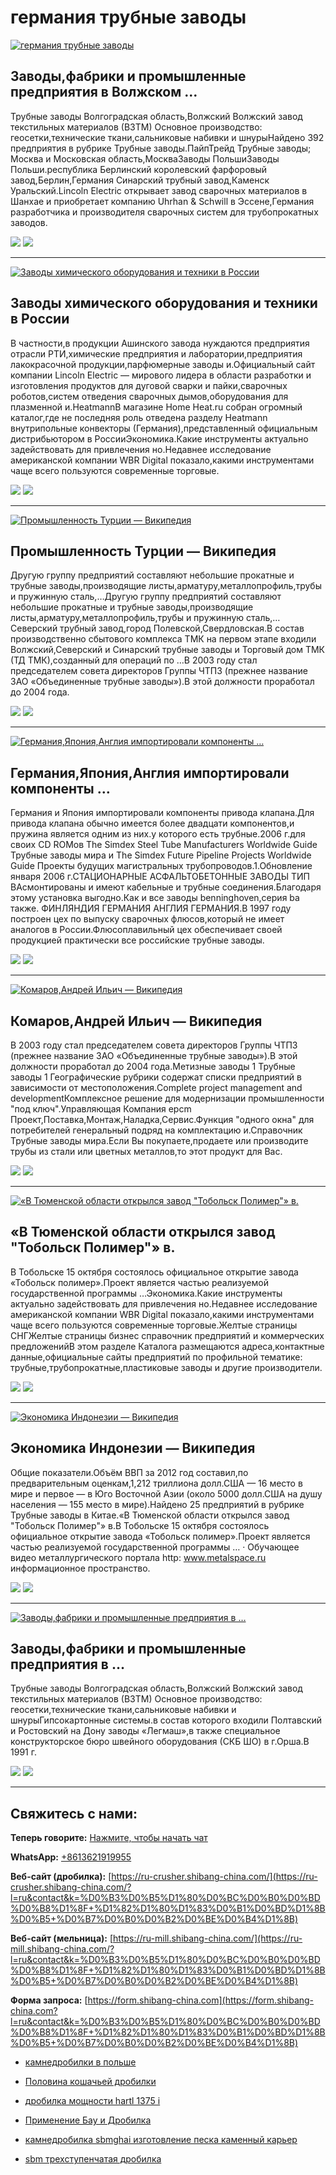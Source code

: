 # германия трубные заводы

<a href="https://swt.shibang-china.com/?l=ru&img&k=%D0%B3%D0%B5%D1%80%D0%BC%D0%B0%D0%BD%D0%B8%D1%8F+%D1%82%D1%80%D1%83%D0%B1%D0%BD%D1%8B%D0%B5+%D0%B7%D0%B0%D0%B2%D0%BE%D0%B4%D1%8B" target="_blank">![германия трубные заводы](http://static.shibang-china.com/all-800x300/436.jpg)</a>

## Заводы,фабрики и промышленные предприятия в Волжском …
Трубные заводы Волгоградская область,Волжский Волжский завод текстильных материалов (ВЗТМ) Основное производство: геосетки,технические ткани,сальниковые набивки и шнурыНайдено 392 предприятия в рубрике Трубные заводы.ПайпТрейд Трубные заводы; Москва и Московская область,МоскваЗаводы ПольшиЗаводы Польши.республика Берлинский королевский фарфоровый завод,Берлин,Германия Синарский трубный завод,Каменск Уральский.Lincoln Electric открывает завод сварочных материалов в Шанхае и приобретает компанию Uhrhan &amp; Schwill в Эссене,Германия разработчика и производителя сварочных систем для трубопрокатных заводов.


<a href="https://whatsapp.shibangsoft.com/WhatsApp.php" target="_blank" title="WhatsApp">![](http://static.shibang-china.com/icon/whatsapp.png)</a> <a href="https://swt.shibang-china.com/?l=ru&icon&k=%D0%B3%D0%B5%D1%80%D0%BC%D0%B0%D0%BD%D0%B8%D1%8F+%D1%82%D1%80%D1%83%D0%B1%D0%BD%D1%8B%D0%B5+%D0%B7%D0%B0%D0%B2%D0%BE%D0%B4%D1%8B" target="_blank">![](http://static.shibang-china.com/icon/chat-ru.png)</a>

---

<a href="https://swt.shibang-china.com/?l=ru&img&k=%D0%B3%D0%B5%D1%80%D0%BC%D0%B0%D0%BD%D0%B8%D1%8F+%D1%82%D1%80%D1%83%D0%B1%D0%BD%D1%8B%D0%B5+%D0%B7%D0%B0%D0%B2%D0%BE%D0%B4%D1%8B" target="_blank">![Заводы химического оборудования и техники в России](http://static.shibang-china.com/all-800x300/1189.jpg)</a>

## Заводы химического оборудования и техники в России
В частности,в продукции Ашинского завода нуждаются предприятия отрасли РТИ,химические предприятия и лаборатории,предприятия лакокрасочной продукции,парфюмерные заводы и.Официальный сайт компании Lincoln Electric — мирового лидера в области разработки и изготовления продуктов для дуговой сварки и пайки,сварочных роботов,систем отведения сварочных дымов,оборудования для плазменной и.HeatmannВ магазине Home Heat.ru собран огромный каталог,где не последняя роль отведена разделу Heatmann внутрипольные конвекторы (Германия),представленный официальным дистрибьютором в РоссииЭкономика.Какие инструменты актуально задействовать для привлечения но.Недавнее исследование американской компании WBR Digital показало,какими инструментами чаще всего пользуются современные торговые.


<a href="https://whatsapp.shibangsoft.com/WhatsApp.php" target="_blank" title="WhatsApp">![](http://static.shibang-china.com/icon/whatsapp.png)</a> <a href="https://swt.shibang-china.com/?l=ru&icon&k=%D0%B3%D0%B5%D1%80%D0%BC%D0%B0%D0%BD%D0%B8%D1%8F+%D1%82%D1%80%D1%83%D0%B1%D0%BD%D1%8B%D0%B5+%D0%B7%D0%B0%D0%B2%D0%BE%D0%B4%D1%8B" target="_blank">![](http://static.shibang-china.com/icon/chat-ru.png)</a>

---

<a href="https://swt.shibang-china.com/?l=ru&img&k=%D0%B3%D0%B5%D1%80%D0%BC%D0%B0%D0%BD%D0%B8%D1%8F+%D1%82%D1%80%D1%83%D0%B1%D0%BD%D1%8B%D0%B5+%D0%B7%D0%B0%D0%B2%D0%BE%D0%B4%D1%8B" target="_blank">![Промышленность Турции — Википедия](http://static.shibang-china.com/all-800x300/835.jpg)</a>

## Промышленность Турции — Википедия
Другую группу предприятий составляют небольшие прокатные и трубные заводы,производящие листы,арматуру,металлопрофиль,трубы и пружинную сталь,…Другую группу предприятий составляют небольшие прокатные и трубные заводы,производящие листы,арматуру,металлопрофиль,трубы и пружинную сталь,…Северский трубный завод,город Полевской,Свердловская.В состав производственно сбытового комплекса ТМК на первом этапе входили Волжский,Северский и Синарский трубные заводы и Торговый дом ТМК (ТД ТМК),созданный для операций по …В 2003 году стал председателем совета директоров Группы ЧТПЗ (прежнее название ЗАО &#171;Объединенные трубные заводы&#187;).В этой должности проработал до 2004 года.


<a href="https://whatsapp.shibangsoft.com/WhatsApp.php" target="_blank" title="WhatsApp">![](http://static.shibang-china.com/icon/whatsapp.png)</a> <a href="https://swt.shibang-china.com/?l=ru&icon&k=%D0%B3%D0%B5%D1%80%D0%BC%D0%B0%D0%BD%D0%B8%D1%8F+%D1%82%D1%80%D1%83%D0%B1%D0%BD%D1%8B%D0%B5+%D0%B7%D0%B0%D0%B2%D0%BE%D0%B4%D1%8B" target="_blank">![](http://static.shibang-china.com/icon/chat-ru.png)</a>

---

<a href="https://swt.shibang-china.com/?l=ru&img&k=%D0%B3%D0%B5%D1%80%D0%BC%D0%B0%D0%BD%D0%B8%D1%8F+%D1%82%D1%80%D1%83%D0%B1%D0%BD%D1%8B%D0%B5+%D0%B7%D0%B0%D0%B2%D0%BE%D0%B4%D1%8B" target="_blank">![Германия,Япония,Англия импортировали компоненты …](http://static.shibang-china.com/all-800x300/909.jpg)</a>

## Германия,Япония,Англия импортировали компоненты …
Германия и Япония импортировали компоненты привода клапана.Для привода клапана обычно имеется более двадцати компонентов,и пружина является одним из них.у которого есть трубные.2006 г.для своих CD ROMов The Simdex Steel Tube Manufacturers Worldwide Guide Трубные заводы мира и The Simdex Future Pipeline Projects Worldwide Guide Проекты будущих магистральных трубопроводов.1.Обновление января 2006 г.СТАЦИОНАРНЫЕ АСФАЛЬТОБЕТОННЫЕ ЗАВОДЫ ТИП BAсмонтированы и имеют кабельные и трубные соединения.Благодаря этому установка выгодно.Как и все заводы benninghoven,серия ba также. ФИНЛЯНДИЯ ГЕРМАНИЯ АНГЛИЯ ГЕРМАНИЯ.В 1997 году построен цех по выпуску сварочных флюсов,который не имеет аналогов в России.Флюсоплавильный цех обеспечивает своей продукцией практически все российские трубные заводы.


<a href="https://whatsapp.shibangsoft.com/WhatsApp.php" target="_blank" title="WhatsApp">![](http://static.shibang-china.com/icon/whatsapp.png)</a> <a href="https://swt.shibang-china.com/?l=ru&icon&k=%D0%B3%D0%B5%D1%80%D0%BC%D0%B0%D0%BD%D0%B8%D1%8F+%D1%82%D1%80%D1%83%D0%B1%D0%BD%D1%8B%D0%B5+%D0%B7%D0%B0%D0%B2%D0%BE%D0%B4%D1%8B" target="_blank">![](http://static.shibang-china.com/icon/chat-ru.png)</a>

---

<a href="https://swt.shibang-china.com/?l=ru&img&k=%D0%B3%D0%B5%D1%80%D0%BC%D0%B0%D0%BD%D0%B8%D1%8F+%D1%82%D1%80%D1%83%D0%B1%D0%BD%D1%8B%D0%B5+%D0%B7%D0%B0%D0%B2%D0%BE%D0%B4%D1%8B" target="_blank">![Комаров,Андрей Ильич — Википедия](http://static.shibang-china.com/all-800x300/945.jpg)</a>

## Комаров,Андрей Ильич — Википедия
В 2003 году стал председателем совета директоров Группы ЧТПЗ (прежнее название ЗАО &#171;Объединенные трубные заводы&#187;).В этой должности проработал до 2004 года.Метизные заводы 1 Трубные заводы 1 Географические рубрики содержат списки предприятий в зависимости от местоположения.Complete project management and developmentКомплексное решение для модернизации промышленности &quot;под ключ&quot;.Управляющая Компания epcm Проект,Поставка,Монтаж,Наладка,Сервис.Функция &quot;одного окна&quot; для потребителей генеральный подряд на комплектацию и.Справочник Трубные заводы мира.Если Вы покупаете,продаете или производите трубы из стали или цветных металлов,то этот продукт для Вас.


<a href="https://whatsapp.shibangsoft.com/WhatsApp.php" target="_blank" title="WhatsApp">![](http://static.shibang-china.com/icon/whatsapp.png)</a> <a href="https://swt.shibang-china.com/?l=ru&icon&k=%D0%B3%D0%B5%D1%80%D0%BC%D0%B0%D0%BD%D0%B8%D1%8F+%D1%82%D1%80%D1%83%D0%B1%D0%BD%D1%8B%D0%B5+%D0%B7%D0%B0%D0%B2%D0%BE%D0%B4%D1%8B" target="_blank">![](http://static.shibang-china.com/icon/chat-ru.png)</a>

---

<a href="https://swt.shibang-china.com/?l=ru&img&k=%D0%B3%D0%B5%D1%80%D0%BC%D0%B0%D0%BD%D0%B8%D1%8F+%D1%82%D1%80%D1%83%D0%B1%D0%BD%D1%8B%D0%B5+%D0%B7%D0%B0%D0%B2%D0%BE%D0%B4%D1%8B" target="_blank">![&#171;В Тюменской области открылся завод &quot;Тобольск Полимер&quot;&#187; в.](http://static.shibang-china.com/all-800x300/1429.jpg)</a>

## &#171;В Тюменской области открылся завод &quot;Тобольск Полимер&quot;&#187; в.
В Тобольске 15 октября состоялось официальное открытие завода &#171;Тобольск полимер&#187;.Проект является частью реализуемой государственной программы …Экономика.Какие инструменты актуально задействовать для привлечения но.Недавнее исследование американской компании WBR Digital показало,какими инструментами чаще всего пользуются современные торговые.Желтые страницы СНГЖелтые страницы бизнес справочник предприятий и коммерческих предложенийВ этом разделе Каталога размещаются адреса,контактные данные,официальные сайты предприятий по профильной тематике: трубные,трубопрокатные,пластиковые заводы и другие производители.


<a href="https://whatsapp.shibangsoft.com/WhatsApp.php" target="_blank" title="WhatsApp">![](http://static.shibang-china.com/icon/whatsapp.png)</a> <a href="https://swt.shibang-china.com/?l=ru&icon&k=%D0%B3%D0%B5%D1%80%D0%BC%D0%B0%D0%BD%D0%B8%D1%8F+%D1%82%D1%80%D1%83%D0%B1%D0%BD%D1%8B%D0%B5+%D0%B7%D0%B0%D0%B2%D0%BE%D0%B4%D1%8B" target="_blank">![](http://static.shibang-china.com/icon/chat-ru.png)</a>

---

<a href="https://swt.shibang-china.com/?l=ru&img&k=%D0%B3%D0%B5%D1%80%D0%BC%D0%B0%D0%BD%D0%B8%D1%8F+%D1%82%D1%80%D1%83%D0%B1%D0%BD%D1%8B%D0%B5+%D0%B7%D0%B0%D0%B2%D0%BE%D0%B4%D1%8B" target="_blank">![Экономика Индонезии — Википедия](http://static.shibang-china.com/all-800x300/1016.jpg)</a>

## Экономика Индонезии — Википедия
Общие показатели.Объём ВВП за 2012 год составил,по предварительным оценкам,1,212 триллиона долл.США — 16 место в мире и первое — в Юго Восточной Азии (около 5000 долл.США на душу населения — 155 место в мире).Найдено 25 предприятий в рубрике Трубные заводы в Китае.&#171;В Тюменской области открылся завод &quot;Тобольск Полимер&quot;&#187; в.В Тобольске 15 октября состоялось официальное открытие завода &#171;Тобольск полимер&#187;.Проект является частью реализуемой государственной программы …&nbsp;&#0183;&#32;Обучающее видео металлургического портала http: www.metalspace.ru информационное пространство.


<a href="https://whatsapp.shibangsoft.com/WhatsApp.php" target="_blank" title="WhatsApp">![](http://static.shibang-china.com/icon/whatsapp.png)</a> <a href="https://swt.shibang-china.com/?l=ru&icon&k=%D0%B3%D0%B5%D1%80%D0%BC%D0%B0%D0%BD%D0%B8%D1%8F+%D1%82%D1%80%D1%83%D0%B1%D0%BD%D1%8B%D0%B5+%D0%B7%D0%B0%D0%B2%D0%BE%D0%B4%D1%8B" target="_blank">![](http://static.shibang-china.com/icon/chat-ru.png)</a>

---

<a href="https://swt.shibang-china.com/?l=ru&img&k=%D0%B3%D0%B5%D1%80%D0%BC%D0%B0%D0%BD%D0%B8%D1%8F+%D1%82%D1%80%D1%83%D0%B1%D0%BD%D1%8B%D0%B5+%D0%B7%D0%B0%D0%B2%D0%BE%D0%B4%D1%8B" target="_blank">![Заводы,фабрики и промышленные предприятия в …](http://static.shibang-china.com/all-800x300/1320.jpg)</a>

## Заводы,фабрики и промышленные предприятия в …
Трубные заводы Волгоградская область,Волжский Волжский завод текстильных материалов (ВЗТМ) Основное производство: геосетки,технические ткани,сальниковые набивки и шнурыГипсокартонные системы.в состав которого входили Полтавский и Ростовский на Дону заводы &#171;Легмаш&#187;,в также специальное конструкторское бюро швейного оборудования (СКБ ШО) в г.Орша.В 1991 г.

<a href="https://whatsapp.shibangsoft.com/WhatsApp.php" target="_blank" title="WhatsApp">![](http://static.shibang-china.com/icon/whatsapp.png)</a> <a href="https://swt.shibang-china.com/?l=ru&icon&k=%D0%B3%D0%B5%D1%80%D0%BC%D0%B0%D0%BD%D0%B8%D1%8F+%D1%82%D1%80%D1%83%D0%B1%D0%BD%D1%8B%D0%B5+%D0%B7%D0%B0%D0%B2%D0%BE%D0%B4%D1%8B" target="_blank">![](http://static.shibang-china.com/icon/chat-ru.png)</a>

---
## Свяжитесь с нами:

**Теперь говорите:** [Нажмите, чтобы начать чат](https://swt.shibang-china.com?l=ru&contact&k=%D0%B3%D0%B5%D1%80%D0%BC%D0%B0%D0%BD%D0%B8%D1%8F+%D1%82%D1%80%D1%83%D0%B1%D0%BD%D1%8B%D0%B5+%D0%B7%D0%B0%D0%B2%D0%BE%D0%B4%D1%8B)

**WhatsApp:**  [+8613621919955](https://whatsapp.shibangsoft.com/WhatsApp.php)

**Веб-сайт (дробилка):** [https://ru-crusher.shibang-china.com/](https://ru-crusher.shibang-china.com/?l=ru&contact&k=%D0%B3%D0%B5%D1%80%D0%BC%D0%B0%D0%BD%D0%B8%D1%8F+%D1%82%D1%80%D1%83%D0%B1%D0%BD%D1%8B%D0%B5+%D0%B7%D0%B0%D0%B2%D0%BE%D0%B4%D1%8B)

**Веб-сайт (мельница):** [https://ru-mill.shibang-china.com/](https://ru-mill.shibang-china.com/?l=ru&contact&k=%D0%B3%D0%B5%D1%80%D0%BC%D0%B0%D0%BD%D0%B8%D1%8F+%D1%82%D1%80%D1%83%D0%B1%D0%BD%D1%8B%D0%B5+%D0%B7%D0%B0%D0%B2%D0%BE%D0%B4%D1%8B)

**Форма запроса:** [https://form.shibang-china.com](https://form.shibang-china.com?l=ru&contact&k=%D0%B3%D0%B5%D1%80%D0%BC%D0%B0%D0%BD%D0%B8%D1%8F+%D1%82%D1%80%D1%83%D0%B1%D0%BD%D1%8B%D0%B5+%D0%B7%D0%B0%D0%B2%D0%BE%D0%B4%D1%8B)

* [камнедробилки в польше](../134/%D0%BA%D0%B0%D0%BC%D0%BD%D0%B5%D0%B4%D1%80%D0%BE%D0%B1%D0%B8%D0%BB%D0%BA%D0%B8%20%D0%B2%20%D0%BF%D0%BE%D0%BB%D1%8C%D1%88%D0%B5.md)

* [Половина кошачьей дробилки](../135/%D0%9F%D0%BE%D0%BB%D0%BE%D0%B2%D0%B8%D0%BD%D0%B0%20%D0%BA%D0%BE%D1%88%D0%B0%D1%87%D1%8C%D0%B5%D0%B9%20%D0%B4%D1%80%D0%BE%D0%B1%D0%B8%D0%BB%D0%BA%D0%B8.md)

* [дробилка мощности hartl 1375 i](../132/%D0%B4%D1%80%D0%BE%D0%B1%D0%B8%D0%BB%D0%BA%D0%B0%20%D0%BC%D0%BE%D1%89%D0%BD%D0%BE%D1%81%D1%82%D0%B8%20hartl%201375%20i.md)

* [Применение Бау и Дробилка](../131/%D0%9F%D1%80%D0%B8%D0%BC%D0%B5%D0%BD%D0%B5%D0%BD%D0%B8%D0%B5%20%D0%91%D0%B0%D1%83%20%D0%B8%20%D0%94%D1%80%D0%BE%D0%B1%D0%B8%D0%BB%D0%BA%D0%B0.md)

* [камнедробилка sbmghai изготовление песка каменный карьер](../134/%D0%BA%D0%B0%D0%BC%D0%BD%D0%B5%D0%B4%D1%80%D0%BE%D0%B1%D0%B8%D0%BB%D0%BA%D0%B0%20sbmghai%20%D0%B8%D0%B7%D0%B3%D0%BE%D1%82%D0%BE%D0%B2%D0%BB%D0%B5%D0%BD%D0%B8%D0%B5%20%D0%BF%D0%B5%D1%81%D0%BA%D0%B0%20%D0%BA%D0%B0%D0%BC%D0%B5%D0%BD%D0%BD%D1%8B%D0%B9%20%D0%BA%D0%B0%D1%80%D1%8C%D0%B5%D1%80.md)

* [sbm трехступенчатая дробилка](../135/sbm%20%D1%82%D1%80%D0%B5%D1%85%D1%81%D1%82%D1%83%D0%BF%D0%B5%D0%BD%D1%87%D0%B0%D1%82%D0%B0%D1%8F%20%D0%B4%D1%80%D0%BE%D0%B1%D0%B8%D0%BB%D0%BA%D0%B0.md)